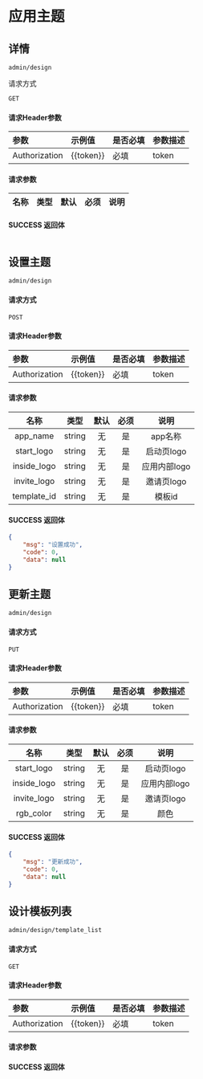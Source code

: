# 应用主题

## 详情

`admin/design`

请求方式

`GET`

#### 请求Header参数

| 参数          | 示例值    | 是否必填 | 参数描述 |
| :------------ | :-------- | :------- | :------- |
| Authorization | {{token}} | 必填     | token    |

#### 请求参数

|  名称  |  类型  | 默认 | 必须 |         说明         |
| :----: | :----: | :--: | :--: | :------------------: |

#### SUCCESS 返回体

```json

```

## 设置主题

`admin/design`

#### 请求方式

`POST`

#### 请求Header参数

| 参数          | 示例值    | 是否必填 | 参数描述 |
| :------------ | :-------- | :------- | :------- |
| Authorization | {{token}} | 必填     | token    |

#### 请求参数

|   名称   |  类型  | 默认 | 必须 |                说明                 |
| :------: | :----: | :--: | :--: | :---------------------------------: |
|   app_name   | string |  无  |  是  |   app名称   |
|   start_logo   | string |  无  |  是  |   启动页logo   |
|   inside_logo   | string |  无  |  是  |   应用内部logo   |
|   invite_logo   | string |  无  |  是  |   邀请页logo   |
|   template_id   | string |  无  |  是  |   模板id   |

#### SUCCESS 返回体

```json
{
    "msg": "设置成功",
    "code": 0,
    "data": null
}
```



## 更新主题

`admin/design`

#### 请求方式

`PUT`

#### 请求Header参数

| 参数          | 示例值    | 是否必填 | 参数描述 |
| :------------ | :-------- | :------- | :------- |
| Authorization | {{token}} | 必填     | token    |

#### 请求参数

|   名称   |  类型  | 默认 | 必须 |                说明                 |
| :------: | :----: | :--: | :--: | :---------------------------------: |
|   start_logo   | string |  无  |  是  |   启动页logo   |
|   inside_logo   | string |  无  |  是  |   应用内部logo   |
|   invite_logo   | string |  无  |  是  |   邀请页logo   |
|   rgb_color   | string |  无  |  是  |   颜色   |


#### SUCCESS 返回体

```json
{
    "msg": "更新成功",
    "code": 0,
    "data": null
}
```

## 设计模板列表

`admin/design/template_list`

#### 请求方式

`GET`

#### 请求Header参数

| 参数          | 示例值    | 是否必填 | 参数描述 |
| :------------ | :-------- | :------- | :------- |
| Authorization | {{token}} | 必填     | token    |

#### 请求参数


#### SUCCESS 返回体

```json

```
